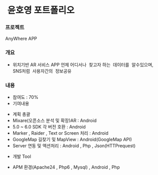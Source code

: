 #  윤호영 포트폴리오

### 프로젝트
AnyWhere APP

### 개요
* 위치기반 AR 서비스 APP 언제 어디서나  찾고자 하는  데이터를  알수있으며,  
SNS처럼  사용자간의  정보공유
 
### 내용
* 참여도 : 70%
* 기여내용 
- 계획 총괄
- Mixare(오픈소스 분석 및 확장)AR : Android
- 5.0 ~ 6.0 SDK 각 버전 호환 : Android
- Marker , Raider , Text or Screen 처리 : Android
- GoogleMap 길찾기 및 MapView : Android(GoogleMap API)
- Server 연동 및 액션처리 : Android , Php , Json(HTTPrequest)
* 개발 Tool
- APM 환경(Apache24 , Php6 , Mysql) , Android , Php 


